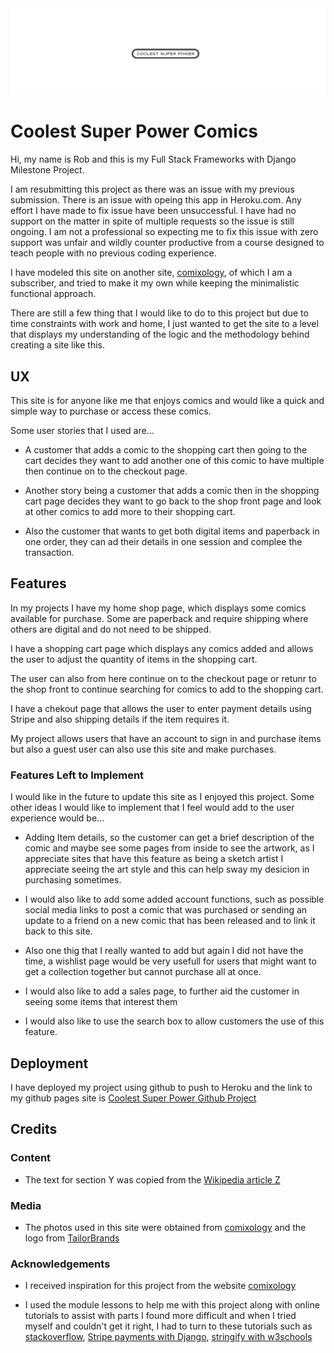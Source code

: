 <img src="./static/images/csplogo01.png" style="margin: 0;">

# Coolest Super Power Comics

Hi, my name is Rob and this is my Full Stack Frameworks with Django Milestone Project.

I am resubmitting this project as there was an issue with my previous submission. There is an issue with opeing this app in Heroku.com. Any effort I have made to fix issue have been unsuccessful. I have had no support on the matter in spite of multiple requests so the issue is still ongoing. I am not a professional so expecting me to fix this issue with zero support was unfair and wildly counter productive from a course designed to teach people with  no previous coding experience.

I have modeled this site on another site, [comixology](https://www.comixology.eu/), of which I am a subscriber, and tried to make it my own while keeping the minimalistic functional approach.

There are still a few thing that I would like to do to this project but due to time constraints with work and home, I just wanted to get the site to a level that displays my understanding of the logic and the methodology behind creating a site like this. 

## UX

This site is for anyone like me that enjoys comics and would like a quick and simple way to purchase or access these comics.

Some user stories that I used are...

- A customer that adds a comic to the shopping cart then going to the cart decides they want to add another one of this comic to have multiple then continue on to the checkout page.

- Another story being a customer that adds a comic then in the shopping cart page decides they want to go back to the shop front page and look at other comics to add more to their shopping cart.

- Also the customer that wants to get both digital items and paperback in one order, they can ad their details in one session and complee the transaction.

## Features
 
In my projects I have my home shop page, which displays some comics available for purchase. Some are paperback and require shipping where others are digital and do not need to be shipped.

I have a shopping cart page which displays any comics added and allows the user to adjust the quantity of items in the shopping cart.

The user can also from here continue on to the checkout page or retunr to the shop front to continue searching for comics to add to the shopping cart.

I have a chekout page that allows the user to enter payment details using Stripe and also shipping details if the item requires it.

My project allows users that have an account to sign in and purchase items but also a guest user can also use this site and make purchases.

### Features Left to Implement

I would like in the future to update this site as I enjoyed this project. Some other ideas I would like to implement that I feel would add to the user experience would be...

- Adding Item details, so the customer can get a brief description of the comic and maybe see some pages from inside to see the artwork, as I appreciate sites that have this feature as being a sketch artist I appreciate seeing the art style and this can help sway my desicion in purchasing sometimes.

- I would also like to add some added account functions, such as possible social media links to post a comic that was purchased or sending an update to a friend on a new comic that has been released and to link it back to this site.

- Also one thig that I really wanted to add but again I did not have the time, a wishlist page would be very usefull for users that might want to get a collection together but cannot purchase all at once. 

- I would also like to add a sales page, to further aid the customer in seeing some items that interest them

- I would also like to use the search box to allow customers the use of this feature.

## Deployment

I have deployed my project using github to push to Heroku and the link to my github pages site is [Coolest Super Power Github Project](https://1208kelly.github.io/Full_Stack_Frameworks_with_Django_Milestone_Project_1208/)


## Credits

### Content
- The text for section Y was copied from the [Wikipedia article Z](https://en.wikipedia.org/wiki/Z)

### Media
- The photos used in this site were obtained from [comixology](https://www.comixology.eu/) and the logo from [TailorBrands](https://www.tailorbrands.com)

### Acknowledgements

- I received inspiration for this project from the website [comixology](https://www.comixology.eu/)

- I used the module lessons to help me with this project along with online tutorials to assist with parts I found more difficult and when I tried myself and couldn't get it right, 
I had to turn to these tutorials such as [stackoverflow](https://stackoverflow.com/questions/34782493/difference-between-csrf-and-x-csrf-token), [Stripe payments with Django](https://www.youtube.com/watch?v=oZwyA9lUwRk&ab_channel=DennisIvy),
[stringify with w3schools](https://www.w3schools.com/js/js_json_stringify.asp)
